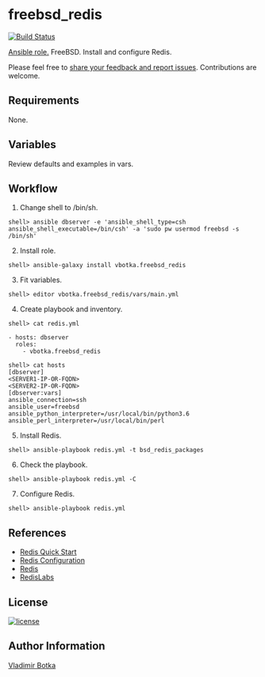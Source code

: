 # freebsd_redis

[![Build Status](https://travis-ci.org/vbotka/ansible-freebsd-redis.svg?branch=master)](https://travis-ci.org/vbotka/ansible-freebsd-redis)

[Ansible role.](https://galaxy.ansible.com/vbotka/freebsd_redis/) FreeBSD. Install and configure Redis.

Please feel free to [share your feedback and report issues](https://github.com/vbotka/ansible-freebsd-redis/issues). Contributions are welcome.


## Requirements

None.


## Variables

Review defaults and examples in vars.


## Workflow

1) Change shell to /bin/sh.

```
shell> ansible dbserver -e 'ansible_shell_type=csh ansible_shell_executable=/bin/csh' -a 'sudo pw usermod freebsd -s /bin/sh'
```

2) Install role.

```
shell> ansible-galaxy install vbotka.freebsd_redis
```

3) Fit variables.

```
shell> editor vbotka.freebsd_redis/vars/main.yml
```

4) Create playbook and inventory.

```
shell> cat redis.yml

- hosts: dbserver
  roles:
    - vbotka.freebsd_redis
```

```
shell> cat hosts
[dbserver]
<SERVER1-IP-OR-FQDN>
<SERVER2-IP-OR-FQDN>
[dbserver:vars]
ansible_connection=ssh
ansible_user=freebsd
ansible_python_interpreter=/usr/local/bin/python3.6
ansible_perl_interpreter=/usr/local/bin/perl
```

5) Install Redis.

```
shell> ansible-playbook redis.yml -t bsd_redis_packages
```
		
6) Check the playbook.

```
shell> ansible-playbook redis.yml -C

```

7) Configure Redis.

```
shell> ansible-playbook redis.yml
```


## References

- [Redis Quick Start](https://redis.io/topics/quickstart/)
- [Redis Configuration](https://redis.io/topics/config/)
- [Redis](https://redis.io/)
- [RedisLabs](https://redislabs.com/)


## License

[![license](https://img.shields.io/badge/license-BSD-red.svg)](https://www.freebsd.org/doc/en/articles/bsdl-gpl/article.html)


## Author Information

[Vladimir Botka](https://botka.link)

